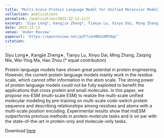 ```yaml
---
title: "Multi-Scale Protein Language Model for Unified Molecular Modeling"
collection: publications
permalink: /publication/2023-12-12-iclr
excerpt: 'Siyu Long*, Kangjie Zheng*, Tianyu Lu, Xinyu Dai, Ming Zhang, Zaiqing Nie, Wei-Ying Ma, Hao Zhou (* equal contribution)'
date: 2023-12-12
venue: 'Under Review'
paperurl: 'https://openreview.net/pdf?id=MBIGXMT0qC'
citation: 
---
```

Siyu Long∗, Kangjie Zheng∗, Tianyu Lu, Xinyu Dai, Ming Zhang, Zaiqing Nie, Wei-Ying Ma, Hao Zhou (* equal contribution)

Protein language models have shown great potential in protein engineering. However, the current protein language models mainly work in the residue scale, which cannot offer information in the atom scale. The strong power of protein language models could not be fully exploited to benefit the applications that cross protein and small molecules. In this paper, we propose ms-ESM (multi-scale ESM) to realize the multi-scale unified molecular modeling by pre-training on multi-scale code-switch protein sequence and describing relationships among residues and atoms with a multi-scale position encoding. Experimental results show that msESM outperforms previous methods in protein-molecule tasks and is on par with the state-of-the-art in protein-only and molecule-only tasks.

Download [here](https://openreview.net/pdf?id=MBIGXMT0qC)
